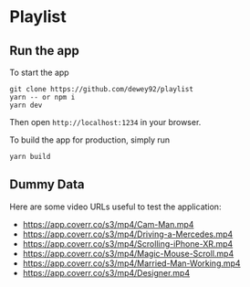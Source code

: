 # Playlist

## Run the app

To start the app
```
git clone https://github.com/dewey92/playlist
yarn -- or npm i
yarn dev
```

Then open `http://localhost:1234` in your browser.

To build the app for production, simply run

`yarn build`

## Dummy Data
Here are some video URLs useful to test the application:
- https://app.coverr.co/s3/mp4/Cam-Man.mp4
- https://app.coverr.co/s3/mp4/Driving-a-Mercedes.mp4
- https://app.coverr.co/s3/mp4/Scrolling-iPhone-XR.mp4
- https://app.coverr.co/s3/mp4/Magic-Mouse-Scroll.mp4
- https://app.coverr.co/s3/mp4/Married-Man-Working.mp4
- https://app.coverr.co/s3/mp4/Designer.mp4